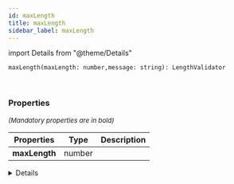 ```yaml
---
id: maxLength
title: maxLength
sidebar_label: maxLength
---
```


import Details from "@theme/Details"


```tsx
maxLength(maxLength: number,message: string): LengthValidator
```
<br/>



### Properties

<font size="2"><i>(Mandatory properties are in bold)</i></font>

| Properties | Type | Description |
| --------- | ---- | ----------- |
| **maxLength** | number |  |


<Details summary={<summary><b>Additional properties for advanced use cases</b></summary>}><div>

| Properties | Type | Description |
| --------- | ---- | ----------- |
| message | string |  |


</div></Details>